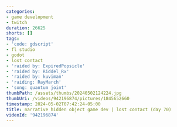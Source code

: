 ```yaml
---
categories:
- game development
- twitch
duration: 26625
shorts: []
tags:
- 'code: gdscript'
- fl studio
- godot
- lost contact
- 'raided by: ExpiredPopsicle'
- 'raided by: Riddel_Rx'
- 'raided by: kuviman'
- 'raiding: RayMarch'
- 'song: quantum joint'
thumbPath: /assets/thumbs/20240502124224.jpg
thumbUri: /videos/942196874/pictures/1845652660
timestamp: 2024-05-02T07:42:24-05:00
title: narrative hidden object game dev | lost contact (day 70)
videoId: '942196874'
---
```

